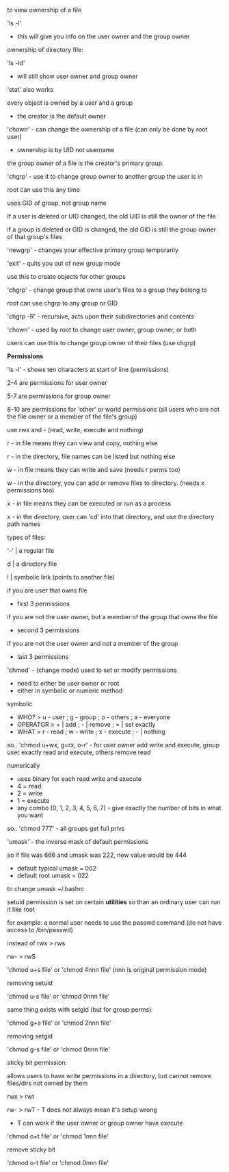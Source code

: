 to view ownership of a file

  

'ls -l'

- this will give you info on the user owner and the group owner

  

ownership of directory file:

'ls -ld'

- will still show user owner and group owner

  

'stat' also works

  

every object is owned by a user and a group

- the creator is the default owner

  

'chown' - can change the ownership of a file (can only be done by root user)

- ownership is by UID not username

  

the group owner of a file is the creator's primary group.

  

'chgrp' - use it to change group owner to another group the user is in

root can use this any time

uses GID of group, not group name

  

If a user is deleted or UID changed, the old UID is still the owner of the file

if a group is deleted or GID is changed, the old GID is still the group owner of that group's files

  

'newgrp' - changes your effective primary group temporarily

'exit' - quits you out of new group mode

use this to create objects for other groups

  

'chgrp' - change group that owns user's files to a group they belong to

root can use chgrp to any group or GID

'chgrp -R' - recursive, acts upon their subdirectories and contents

  

'chown' - used by root to change user owner, group owner, or both

users can use this to change group owner of their files (use chgrp)

  

**Permissions**

'ls -l' - shows ten characters at start of line (permissions)

  

2-4 are permissions for user owner

5-7 are permissions for group owner

8-10 are permissions for 'other' or world permissions (all users who are not the file owner or a member of the file's group)

  

use rwx and - (read, write, execute and nothing)

  

r - in file means they can view and copy, nothing else

r - in the directory, file names can be listed but nothing else

w - in file means they can write and save (needs r perms too)

w - in the directory, you can add or remove files to directory. (needs x permissions too)

x - in file means they can be executed or run as a process

x - in the directory, user can 'cd' into that directory, and use the directory path names

  

types of files:

'-' | a regular file

d | a directory file

l | symbolic link (points to another file)

  

if you are user that owns file

- first 3 permissions

if you are not the user owner, but a member of the group that owns the file

- second 3 permissions

if you are not the user owner and not a member of the group

- last 3 permissions

  

'chmod' - (change mode) used to set or modify permissions

- need to either be user owner or root
- either in symbolic or numeric method

symbolic

- WHO? > u - user ; g - group ; o - others ; a - everyone
- OPERATOR > + | add ; - | remove ; = | set exactly
- WHAT > r - read ; w - write ; x - execute ; - | nothing

so.. 'chmod u+wx, g=rx, o-r' - for user owner add write and execute, group user exactly read and execute, others remove read

  

numerically

- uses binary for each read write and execute
- 4 = read
- 2 = write
- 1 = execute
- any combo (0, 1, 2, 3, 4, 5, 6, 7) - give exactly the number of bits in what you want

so.. 'chmod 777' - all groups get full privs

  

'umask' - the inverse mask of default permissions

so if file was 666 and umask was 222, new value would be 444

- default typical umask = 002
- default root umask = 022

to change umask ~/.bashrc

  

setuid permission is set on certain **utilities** so than an ordinary user can run it like root

for example: a normal user needs to use the passwd command (do not have access to /bin/passwd)

  

instead of rwx > rws

rw- > rwS

  

'chmod u+s file' or 'chmod 4nnn file' (nnn is original permission mode)

removing setuid

'chmod u-s file' or 'chmod 0nnn file'

  

same thing exists with setgid (but for group perms)

  

'chmod g+s file' or 'chmod 2nnn file'

removing setgid

'chmod g-s file' or 'chmod 0nnn file'

  

sticky bit permission:

allows users to have write permissions in a directory, but cannot remove files/dirs not owned by them

rwx > rwt

rw- > rwT - T does not always mean it's setup wrong

- T can work if the user owner or group owner have execute

  

'chmod o+t file' or 'chmod 1nnn file'

remove sticky bit

'chmod o-t file' or 'chmod 0nnn file'